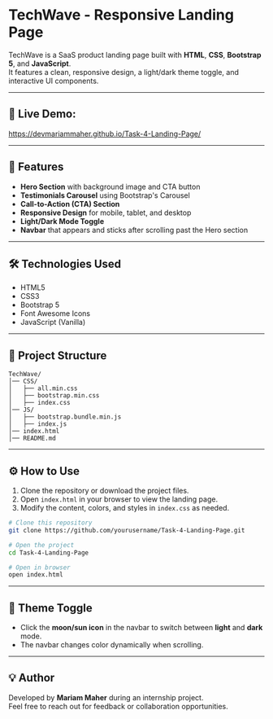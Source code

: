 # TechWave - Responsive Landing Page

TechWave is a SaaS product landing page built with **HTML**,
**CSS**, **Bootstrap 5**, and **JavaScript**.\
It features a clean, responsive design, a light/dark theme toggle, and
interactive UI components.

---

## 🔗 Live Demo: 
https://devmariammaher.github.io/Task-4-Landing-Page/

---

## 🚀 Features

-   **Hero Section** with background image and CTA button
-   **Testimonials Carousel** using Bootstrap's Carousel
-   **Call-to-Action (CTA) Section**
-   **Responsive Design** for mobile, tablet, and desktop
-   **Light/Dark Mode Toggle**
-   **Navbar** that appears and sticks after scrolling past the Hero section

---

## 🛠️ Technologies Used

-   HTML5
-   CSS3
-   Bootstrap 5
-   Font Awesome Icons
-   JavaScript (Vanilla)

---

## 📂 Project Structure

    TechWave/
    │── CSS/
    │   ├── all.min.css
    │   ├── bootstrap.min.css
    │   ├── index.css
    │── JS/
    │   ├── bootstrap.bundle.min.js
    │   ├── index.js
    │── index.html
    │── README.md

---

## ⚙️ How to Use

1.  Clone the repository or download the project files.
2.  Open `index.html` in your browser to view the landing page.
3.  Modify the content, colors, and styles in `index.css` as needed.

``` bash
# Clone this repository
git clone https://github.com/yourusername/Task-4-Landing-Page.git

# Open the project
cd Task-4-Landing-Page

# Open in browser
open index.html
```

---

## 🌙 Theme Toggle

-   Click the **moon/sun icon** in the navbar to switch between
    **light** and **dark** mode.
-   The navbar changes color dynamically when scrolling.

---

## 💡 Author

Developed by **Mariam Maher** during an internship project.  
Feel free to reach out for feedback or collaboration opportunities.
